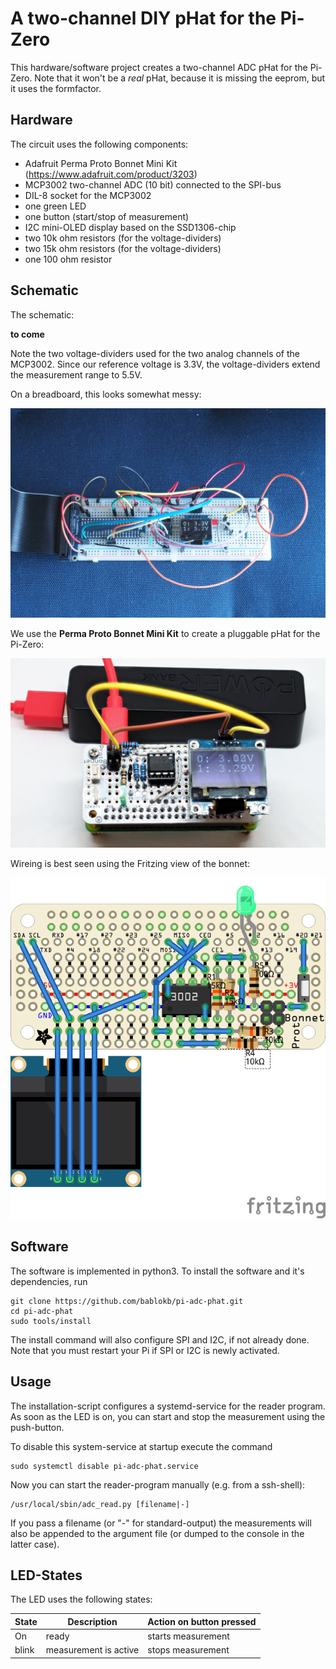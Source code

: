 A two-channel DIY pHat for the Pi-Zero
======================================

This hardware/software project creates a two-channel ADC pHat for the
Pi-Zero. Note that it won't be a *real* pHat, because it is missing
the eeprom, but it uses the formfactor.


Hardware
--------

The circuit uses the following components:

  - Adafruit Perma Proto Bonnet Mini Kit  
    (https://www.adafruit.com/product/3203)
  - MCP3002 two-channel ADC (10 bit) connected to the SPI-bus
  - DIL-8 socket for the MCP3002
  - one green LED
  - one button (start/stop of measurement)
  - I2C mini-OLED display based on the SSD1306-chip
  - two 10k ohm resistors (for the voltage-dividers)
  - two 15k ohm resistors (for the voltage-dividers)
  - one 100 ohm resistor


Schematic
---------

The schematic:

  **to come**

Note the two voltage-dividers used for the two analog channels of the
MCP3002. Since our reference voltage is 3.3V, the voltage-dividers extend
the measurement range to 5.5V.

On a breadboard, this looks somewhat messy:

![](images/breadboard.jpg "breadboard with circuit")

We use the **Perma Proto Bonnet Mini Kit** to create a pluggable pHat for
the Pi-Zero:

![](images/pi-adc-phat.jpg "ADC-pHat")

Wireing is best seen using the Fritzing view of the bonnet:

![](images/fritzing-adc.png "Layout using Fritzing")


Software
--------

The software is implemented in python3. To install the software and it's
dependencies, run

    git clone https://github.com/bablokb/pi-adc-phat.git
    cd pi-adc-phat
    sudo tools/install

The install command will also configure SPI and I2C, if not already done.
Note that you must restart your Pi if SPI or I2C is newly activated.


Usage
-----

The installation-script configures a systemd-service for the reader
program. As soon as the LED is on, you can start and stop the measurement
using the push-button.

To disable this system-service at startup execute the command

    sudo systemctl disable pi-adc-phat.service

Now you can start the reader-program manually (e.g. from a ssh-shell):

    /usr/local/sbin/adc_read.py [filename|-]

If you pass a filename (or "-" for standard-output) the
measurements will also be appended to the argument file (or dumped to
the console in the latter case).


LED-States
----------

The LED uses the following states:

| State | Description           | Action on button pressed |
|-------|-----------------------|--------------------------|
| On    | ready                 | starts measurement       |
| blink | measurement is active | stops  measurement       |


